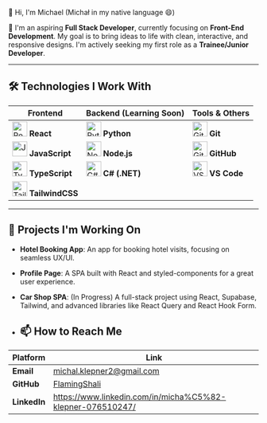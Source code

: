 👋 Hi, I'm Michael (Michał in my native language 😄)

🌟 I'm an aspiring **Full Stack Developer**, currently focusing on **Front-End Development**. My goal is to bring ideas to life with clean, interactive, and responsive designs. I'm actively seeking my first role as a **Trainee/Junior Developer**.

---

## 🛠 Technologies I Work With

| Frontend                          | Backend (Learning Soon)         | Tools & Others              |
|-----------------------------------|----------------------------------|-----------------------------|
| <img src="https://cdn.jsdelivr.net/gh/devicons/devicon/icons/react/react-original.svg" height="30" alt="React"/> **React** | <img src="https://cdn.jsdelivr.net/gh/devicons/devicon/icons/python/python-original.svg" height="30" alt="Python"/> **Python** | <img src="https://cdn.jsdelivr.net/gh/devicons/devicon/icons/git/git-original.svg" height="30" alt="Git"/> **Git** |
| <img src="https://cdn.jsdelivr.net/gh/devicons/devicon/icons/javascript/javascript-original.svg" height="30" alt="JavaScript"/> **JavaScript** | <img src="https://cdn.jsdelivr.net/gh/devicons/devicon/icons/nodejs/nodejs-original.svg" height="30" alt="Node.js"/> **Node.js** | <img src="https://cdn.jsdelivr.net/gh/devicons/devicon/icons/github/github-original.svg" height="30" alt="GitHub"/> **GitHub** |
| <img src="https://cdn.jsdelivr.net/gh/devicons/devicon/icons/typescript/typescript-original.svg" height="30" alt="TypeScript"/> **TypeScript** | <img src="https://cdn.jsdelivr.net/gh/devicons/devicon/icons/csharp/csharp-original.svg" height="30" alt="C#"/> **C# (.NET)** | <img src="https://cdn.jsdelivr.net/gh/devicons/devicon/icons/vscode/vscode-original.svg" height="30" alt="VS Code"/> **VS Code** |
| <img src="https://upload.wikimedia.org/wikipedia/commons/d/d5/Tailwind_CSS_Logo.svg" height="30" width="30" alt="TailwindCSS"/> **TailwindCSS** |                                  |                             |

---

## 🌱 Projects I'm Working On

- **Hotel Booking App**: An app for booking hotel visits, focusing on seamless UX/UI.
- **Profile Page**: A SPA built with React and styled-components for a great user experience.
- **Car Shop SPA**: (In Progress) A full-stack project using React, Supabase, Tailwind, and advanced libraries like React Query and React Hook Form.

- ## 📫 How to Reach Me

| Platform          | Link                              |
|-------------------|-----------------------------------|
| **Email**         | michal.klepner2@gmail.com           |
| **GitHub**        | [FlamingShali](https://github.com/FlamingShali) |
| **LinkedIn**      | https://www.linkedin.com/in/micha%C5%82-klepner-076510247/
